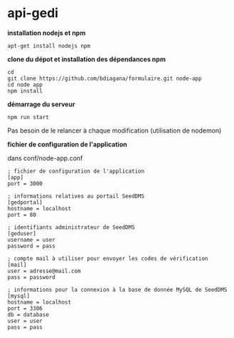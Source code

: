 # api-gedi

**installation nodejs et npm**

    apt-get install nodejs npm
    
**clone du dépot et installation des dépendances npm**
    
    cd
    git clone https://github.com/bdiagana/formulaire.git node-app
    cd node app
    npm install

**démarrage du serveur**

    npm run start

Pas besoin de le relancer à chaque modification (utilisation de nodemon)

**fichier de configuration de l'application**

dans conf/node-app.conf

    ; fichier de configuration de l'application
    [app]
    port = 3000

    ; informations relatives au portail SeedDMS
    [gedportal]
    hostname = localhost
    port = 80

    ; identifiants administrateur de SeedDMS
    [geduser]
    username = user
    password = pass

    ; compte mail à utiliser pour envoyer les codes de vérification
    [mail]
    user = adresse@mail.com
    pass = password

    ; informations pour la connexion à la base de donnée MySQL de SeedDMS
    [mysql]
    hostname = localhost
    port = 3306
    db = database
    user = user
    pass = pass
